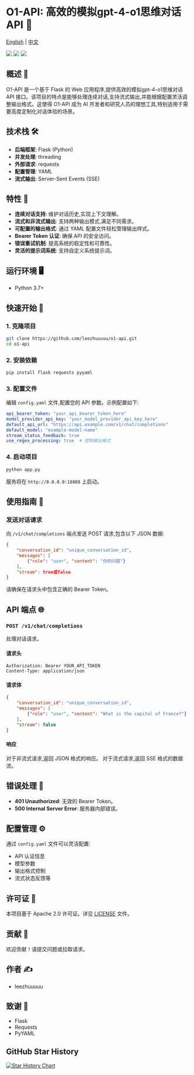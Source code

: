 # O1-API: 高效的模拟gpt-4-o1思维对话 API 🚀

[English](README_EN.md) | [中文](README.md)

[![](https://img.shields.io/github/license/leezhuuuuu/o1-api.svg)](LICENSE)
![](https://img.shields.io/github/stars/leezhuuuuu/o1-api.svg)
![](https://img.shields.io/github/forks/leezhuuuuu/o1-api.svg)

## 概述 🌟

 O1-API 是一个基于 Flask 的 Web 应用程序,提供高效的模拟gpt-4-o1思维对话 API 接口。该项目的特点是能够处理连续对话,支持流式输出,并能根据配置灵活调整输出格式。这使得 O1-API 成为 AI 开发者和研究人员的理想工具,特别适用于需要高度定制化对话体验的场景。

## 技术栈 🛠️

- **后端框架**: Flask (Python)
- **并发处理**: threading
- **外部请求**: requests
- **配置管理**: YAML
- **流式输出**: Server-Sent Events (SSE)

## 特性 🌈

- **连续对话支持**: 维护对话历史,实现上下文理解。
- **流式和非流式输出**: 支持两种输出模式,满足不同需求。
- **可配置的输出格式**: 通过 YAML 配置文件轻松管理输出样式。
- **Bearer Token 认证**: 确保 API 的安全访问。
- **错误重试机制**: 提高系统的稳定性和可靠性。
- **灵活的提示词系统**: 支持自定义系统提示词。

## 运行环境 🖥️

- Python 3.7+

## 快速开始 🚀

### 1. 克隆项目

```bash
git clone https://github.com/leezhuuuuu/o1-api.git
cd o1-api
```

### 2. 安装依赖

```bash
pip install flask requests pyyaml
```

### 3. 配置文件

编辑 `config.yaml` 文件,配置您的 API 参数。示例配置如下:

```yaml
api_bearer_token: "your_api_bearer_token_here"
model_provider_api_key: "your_model_provider_api_key_here"
default_api_url: "https://api.example.com/v1/chat/completions"
default_model: "example-model-name"
stream_status_feedback: true
use_regex_processing: true  # 控制输出格式
```

### 4. 启动项目

```bash
python app.py
```

服务将在 `http://0.0.0.0:18888` 上启动。

## 使用指南 📖

### 发送对话请求

向 `/v1/chat/completions` 端点发送 POST 请求,包含以下 JSON 数据:

```json
{
    "conversation_id": "unique_conversation_id",
    "messages": [
        {"role": "user", "content": "你的问题"}
    ],
    "stream": true或false
}
```

请确保在请求头中包含正确的 Bearer Token。

## API 端点 🌐

### `POST /v1/chat/completions`

处理对话请求。

#### 请求头

```
Authorization: Bearer YOUR_API_TOKEN
Content-Type: application/json
```

#### 请求体

```json
{
    "conversation_id": "unique_conversation_id",
    "messages": [
        {"role": "user", "content": "What is the capital of France?"}
    ],
    "stream": false
}
```

#### 响应

对于非流式请求,返回 JSON 格式的响应。
对于流式请求,返回 SSE 格式的数据流。

## 错误处理 🚨

- **401 Unauthorized**: 无效的 Bearer Token。
- **500 Internal Server Error**: 服务器内部错误。

## 配置管理 ⚙️

通过 `config.yaml` 文件可以灵活配置:
- API 认证信息
- 模型参数
- 输出格式控制
- 流式状态反馈等

## 许可证 📄

本项目基于 Apache 2.0 许可证。详见 [LICENSE](https://github.com/leezhuuuuu/o1-api/blob/main/LICENSE) 文件。

## 贡献 🤝

欢迎贡献！请提交问题或拉取请求。

## 作者 ✍️

- leezhuuuuu

## 致谢 🙏

- Flask
- Requests
- PyYAML

## GitHub Star History

[![Star History Chart](https://api.star-history.com/svg?repos=leezhuuuuu/o1-api&type=Date)](https://star-history.com/#leezhuuuuu/o1-api&Date)
